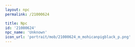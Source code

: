 ```yaml
---
layout: npc
permalink: /21000624

title: Npc
id: '21000624'
npc_name: 'Unknown'
icon_url: 'portrait/mob/21000624_m_mohicanpigblack_p.png'
---
```

